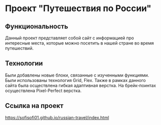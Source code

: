 # **Проект "Путешествия по России"** 

 

## Функциональность 

Данный проект представляет собой сайт с информацией про интересные места, которые можно посетить в нашей стране во время путешествий.

 

## Технологии 

Были добавлены новые блоки, связанные с изученными функциями. Были использованы технология Grid, Flex. Также в рамках данного сайта была осществлена гибкая адаптивная верстка. На брейк-поинтах осуществлена Pixel-Perfect верстка.

## Ссылка на проект
https://sofisofi01.github.io/russian-travel/index.html 